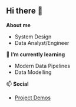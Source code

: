 ## Hi there 👋

**About me**
- System Design
- Data Analyst/Engineer

🌱 **I’m currently learning**
- Modern Data Pipelines
- Data Modelling

📫 **Social**
- [Project Demos](https://www.youtube.com/channel/UC3FaMGXp7QRjzYL3aKRIIBw)


<!--
**hugo-lau/hugo-lau** is a ✨ _special_ ✨ repository because its `README.md` (this file) appears on your GitHub profile.
- [Resume](https://drive.google.com/file/d/1RbzTrl4F0Uce8vnFqqafL594jSUK2nwk/view?usp=sharing)
Here are some ideas to get you started:

- 🔭 I’m currently working on ...
- 🌱 I’m currently learning ...
- 👯 I’m looking to collaborate on ...
- 🤔 I’m looking for help with ...
- 💬 Ask me about ...
- 📫 How to reach me: ...

- ⚡ Fun fact: ...
-->

